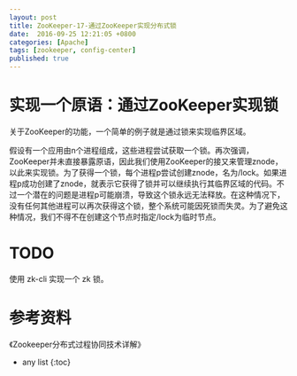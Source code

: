 ```yaml
---
layout: post
title: ZooKeeper-17-通过ZooKeeper实现分布式锁
date:  2016-09-25 12:21:05 +0800
categories: [Apache]
tags: [zookeeper, config-center]
published: true
---
```


# 实现⼀个原语：通过ZooKeeper实现锁

关于ZooKeeper的功能，⼀个简单的例⼦就是通过锁来实现临界区域。

假设有⼀个应⽤由n个进程组成，这些进程尝试获取⼀个锁。再次强调，ZooKeeper并未直接暴露原语，因此我们使⽤ZooKeeper的接⼜来管理znode，以此来实现锁。为了获得⼀个锁，每个进程p尝试创建znode，名为/lock。如果进程p成功创建了znode，就表⽰它获得了锁并可以继续执⾏其临界区域的代码。不过⼀个潜在的问题是进程p可能崩溃，导致这个锁永远⽆法释放。在这种情况下，没有任何其他进程可以再次获得这个锁，整个系统可能因死锁⽽失灵。为了避免这种情况，我们不得不在创建这个节点时指定/lock为临时节点。

# TODO

使用 zk-cli 实现一个 zk 锁。

# 参考资料

《Zookeeper分布式过程协同技术详解》

* any list
{:toc}
